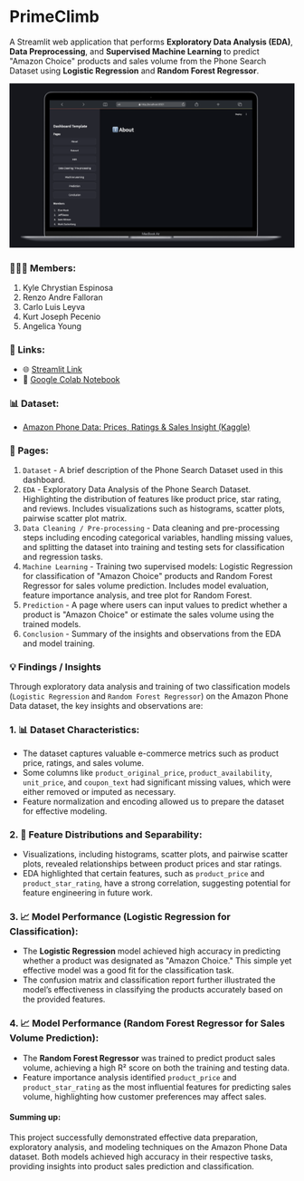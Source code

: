 # PrimeClimb

A Streamlit web application that performs **Exploratory Data Analysis (EDA)**, **Data Preprocessing**, and **Supervised Machine Learning** to predict "Amazon Choice" products and sales volume from the Phone Search Dataset using **Logistic Regression** and **Random Forest Regressor**.

![Main Page Screenshot](screenshots/main_page_screenshot.png)

### 🙍🏻‍♂️ Members:
1. Kyle Chrystian Espinosa
2. Renzo Andre Falloran
3. Carlo Luis Leyva
4. Kurt Joseph Pecenio
5. Angelica Young

### 🔗 Links:

- 🌐 [Streamlit Link](https://primeclimb.streamlit.app/)
- 📗 [Google Colab Notebook]( https://colab.research.google.com/drive/1h0pu9_x6SK-1tHLppzMmRK3v-lVIOKiZ?usp=sharing#scrollTo=YqyCyvIg1dm4)

### 📊 Dataset:

- [Amazon Phone Data: Prices, Ratings & Sales Insight (Kaggle)](https://www.kaggle.com/datasets/shreyasur965/phone-search-dataset)

### 📖 Pages:

1. `Dataset` - A brief description of the Phone Search Dataset used in this dashboard.
2. `EDA` - Exploratory Data Analysis of the Phone Search Dataset. Highlighting the distribution of features like product price, star rating, and reviews. Includes visualizations such as histograms, scatter plots, pairwise scatter plot matrix.
4. `Data Cleaning / Pre-processing` - Data cleaning and pre-processing steps including encoding categorical variables, handling missing values, and splitting the dataset into training and testing sets for classification and regression tasks.
5. `Machine Learning` - Training two supervised models: Logistic Regression for classification of "Amazon Choice" products and Random Forest Regressor for sales volume prediction. Includes model evaluation, feature importance analysis, and tree plot for Random Forest.
6. `Prediction` - A page where users can input values to predict whether a product is "Amazon Choice" or estimate the sales volume using the trained models.
7. `Conclusion` - Summary of the insights and observations from the EDA and model training.

### 💡 Findings / Insights

Through exploratory data analysis and training of two classification models (`Logistic Regression` and `Random Forest Regressor`) on the Amazon Phone Data dataset, the key insights and observations are:

### 1. 📊 **Dataset Characteristics**:

- The dataset captures valuable e-commerce metrics such as product price, ratings, and sales volume.
- Some columns like `product_original_price`, `product_availability`, `unit_price`, and `coupon_text` had significant missing values, which were either removed or imputed as necessary.
- Feature normalization and encoding allowed us to prepare the dataset for effective modeling.

### 2. 📝 **Feature Distributions and Separability**:

- Visualizations, including histograms, scatter plots, and pairwise scatter plots, revealed relationships between product prices and star ratings.
- EDA highlighted that certain features, such as `product_price` and `product_star_rating`, have a strong correlation, suggesting potential for feature engineering in future work.

### 3. 📈 **Model Performance (Logistic Regression for Classification)**:

- The **Logistic Regression** model achieved high accuracy in predicting whether a product was designated as "Amazon Choice." This simple yet effective model was a good fit for the classification task.
- The confusion matrix and classification report further illustrated the model’s effectiveness in classifying the products accurately based on the provided features.

### 4. 📈 **Model Performance (Random Forest Regressor for Sales Volume Prediction)**:

- The **Random Forest Regressor** was trained to predict product sales volume, achieving a high R² score on both the training and testing data.
- Feature importance analysis identified `product_price` and `product_star_rating` as the most influential features for predicting sales volume, highlighting how customer preferences may affect sales.

#### **Summing up:**

This project successfully demonstrated effective data preparation, exploratory analysis, and modeling techniques on the Amazon Phone Data dataset. Both models achieved high accuracy in their respective tasks, providing insights into product sales prediction and classification.
